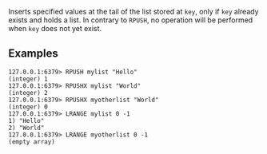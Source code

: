 Inserts specified values at the tail of the list stored at `key`, only if `key`
already exists and holds a list.
In contrary to `RPUSH`, no operation will be performed when `key` does not yet
exist.

## Examples

```valkey-cli
127.0.0.1:6379> RPUSH mylist "Hello"
(integer) 1
127.0.0.1:6379> RPUSHX mylist "World"
(integer) 2
127.0.0.1:6379> RPUSHX myotherlist "World"
(integer) 0
127.0.0.1:6379> LRANGE mylist 0 -1
1) "Hello"
2) "World"
127.0.0.1:6379> LRANGE myotherlist 0 -1
(empty array)
```
